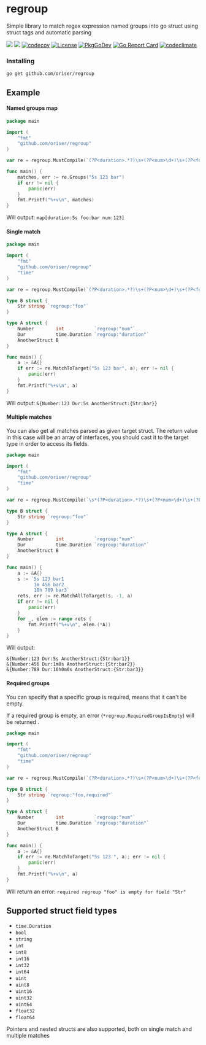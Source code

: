 # regroup
Simple library to match regex expression named groups into go struct using struct tags and automatic parsing

![](https://github.com/oriser/regroup/workflows/reviewdog/badge.svg)
![](https://github.com/oriser/regroup/workflows/Go/badge.svg)
[![codecov](https://codecov.io/gh/oriser/regroup/branch/master/graph/badge.svg)](https://codecov.io/gh/oriser/regroup)
[![License](https://img.shields.io/badge/License-Apache%202.0-blue.svg)](https://opensource.org/licenses/Apache-2.0)
[![PkgGoDev](https://pkg.go.dev/badge/github.com/oriser/regroup)](https://pkg.go.dev/github.com/oriser/regroup)
[![Go Report Card](https://goreportcard.com/badge/github.com/oriser/regroup?a=b)](https://goreportcard.com/report/github.com/oriser/regroup)
[![codeclimate](https://api.codeclimate.com/v1/badges/169ebfa87cb6af0c6db6/maintainability)](https://goreportcard.com/report/github.com/oriser/regroup)

### Installing
`go get github.com/oriser/regroup`


## Example
#### Named groups map
```go
package main

import (
	"fmt"
	"github.com/oriser/regroup"
)

var re = regroup.MustCompile(`(?P<duration>.*?)\s+(?P<num>\d+)\s+(?P<foo>.*)`)

func main() {
	matches, err := re.Groups("5s 123 bar")
	if err != nil {
		panic(err)
	}
	fmt.Printf("%+v\n", matches)
}
```
Will output:
`map[duration:5s foo:bar num:123]`

#### Single match
```go
package main

import (
	"fmt"
	"github.com/oriser/regroup"
	"time"
)

var re = regroup.MustCompile(`(?P<duration>.*?)\s+(?P<num>\d+)\s+(?P<foo>.*)`)

type B struct {
	Str string `regroup:"foo"`
}

type A struct {
	Number        int           `regroup:"num"`
	Dur           time.Duration `regroup:"duration"`
	AnotherStruct B
}

func main() {
	a := &A{}
	if err := re.MatchToTarget("5s 123 bar", a); err != nil {
		panic(err)
	}
	fmt.Printf("%+v\n", a)
}

```
Will output:
`&{Number:123 Dur:5s AnotherStruct:{Str:bar}}`

#### Multiple matches
You can also get all matches parsed as given target struct. The return value in this
case will be an array of interfaces, you should cast it to the target type in order to access its fields.
```go
package main

import (
	"fmt"
	"github.com/oriser/regroup"
	"time"
)

var re = regroup.MustCompile(`\s*(?P<duration>.*?)\s+(?P<num>\d+)\s+(?P<foo>.*)`)

type B struct {
	Str string `regroup:"foo"`
}

type A struct {
	Number        int           `regroup:"num"`
	Dur           time.Duration `regroup:"duration"`
	AnotherStruct B
}

func main() {
	a := &A{}
	s := `5s 123 bar1
		  1m 456 bar2
		  10h 789 bar3`
	rets, err := re.MatchAllToTarget(s, -1, a)
	if err != nil {
		panic(err)
	}
	for _, elem := range rets {
		fmt.Printf("%+v\n", elem.(*A))
	}
}

```
Will output:
```
&{Number:123 Dur:5s AnotherStruct:{Str:bar1}}
&{Number:456 Dur:1m0s AnotherStruct:{Str:bar2}}
&{Number:789 Dur:10h0m0s AnotherStruct:{Str:bar3}}
```

#### Required groups
You can specify that a specific group is required, means that it can't be empty.

If a required group is empty, an error (`*regroup.RequiredGroupIsEmpty`) will be returned .
```go
package main

import (
	"fmt"
	"github.com/oriser/regroup"
	"time"
)

var re = regroup.MustCompile(`(?P<duration>.*?)\s+(?P<num>\d+)\s+(?P<foo>.*)`)

type B struct {
	Str string `regroup:"foo,required"`
}

type A struct {
	Number        int           `regroup:"num"`
	Dur           time.Duration `regroup:"duration"`
	AnotherStruct B
}

func main() {
	a := &A{}
	if err := re.MatchToTarget("5s 123 ", a); err != nil {
		panic(err)
	}
	fmt.Printf("%+v\n", a)
}
```
Will return an error: `required regroup "foo" is empty for field "Str"`

## Supported struct field types
- `time.Duration`
- `bool`
- `string`
- `int`
- `int8`
- `int16`
- `int32`
- `int64`
- `uint`
- `uint8`
- `uint16`
- `uint32`
- `uint64`
- `float32`
- `float64`

Pointers and nested structs are also supported, both on single match and multiple matches
